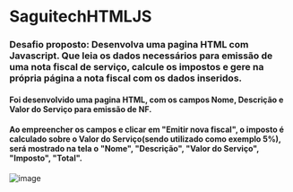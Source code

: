 # SaguitechHTMLJS

### Desafio proposto: Desenvolva uma pagina HTML com Javascript. Que leia os dados necessários para emissão de uma nota fiscal de serviço, calcule os impostos e gere na própria página a nota fiscal com os dados inseridos.

#### Foi desenvolvido uma pagina HTML, com os campos Nome, Descrição e Valor do Serviço para emissão de NF. 
#### Ao empreencher os campos e clicar em "Emitir nova fiscal", o imposto é calculado sobre o Valor do Serviço(sendo utilizado como exemplo 5%), será mostrado na tela o "Nome", "Descrição", "Valor do Serviço", "Imposto", "Total".


![image](https://github.com/raafaelpc/SaguitechHTMLJS/assets/80062189/aaec9134-48f2-41fb-b16e-17c7e450e699)
